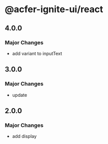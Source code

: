 # @acfer-ignite-ui/react

## 4.0.0

### Major Changes

- add variant to inputText

## 3.0.0

### Major Changes

- update

## 2.0.0

### Major Changes

- add display
